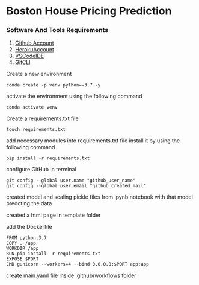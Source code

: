 # Boston House Pricing Prediction

### Software And Tools Requirements

1. [Github Account](https://github.com)
2. [HerokuAccount](https://heroku.com)
3. [VSCodeIDE](https://code.visualstudio.com/)
4. [GitCLI](https://git-scm.com/book/en/v2/Getting-Started-The-Command-Line)

Create a new environment

```
conda create -p venv python==3.7 -y
```
activate the environment using the following command
```
conda activate venv
```

Create a requirements.txt file
```
touch requirements.txt
```
add necessary modules into requirements.txt file
install it by using the following command
```
pip install -r requirements.txt
```

configure GitHub in terminal
```
git config --global user.name "github_user_name"
git config --global user.email "github_created_mail"
```

created  model and scaling pickle files from ipynb notebook
with that model predcting the data

created a html page in template folder

add the Dockerfile 
```
FROM python:3.7
COPY . /app
WORKDIR /app
RUN pip install -r requirements.txt
EXPOSE $PORT
CMD gunicorn --workers=4 --bind 0.0.0.0:$PORT app:app
```

create main.yaml file inside .github/workflows folder

